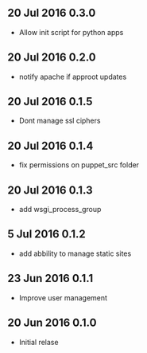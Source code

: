## 20 Jul 2016 0.3.0
* Allow init script for python apps

## 20 Jul 2016 0.2.0
* notify apache if approot updates

## 20 Jul 2016 0.1.5
* Dont manage ssl ciphers

## 20 Jul 2016 0.1.4
* fix permissions on puppet_src folder

## 20 Jul 2016 0.1.3
* add wsgi_process_group

## 5 Jul 2016 0.1.2
* add abbility to manage static sites

## 23 Jun 2016 0.1.1
* Improve user management

## 20 Jun 2016 0.1.0
* Initial relase
